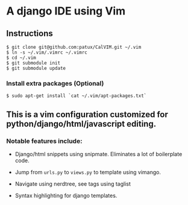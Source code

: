 # A django IDE using Vim

## Instructions
    $ git clone git@github.com:patux/CalVIM.git ~/.vim
    $ ln -s ~/.vim/.vimrc ~/.vimrc
    $ cd ~/.vim
    $ git submodule init
    $ git submodule update

### Install extra packages (Optional)
    $ sudo apt-get install `cat ~/.vim/apt-packages.txt`

## This is a vim configuration customized for python/django/html/javascript editing.

### Notable features include:

* Django/html snippets using snipmate. Eliminates a lot of boilerplate code.

* Jump from `urls.py` to `views.py` to template using vimango.

* Navigate using nerdtree, see tags using taglist

* Syntax highlighting for django templates.
